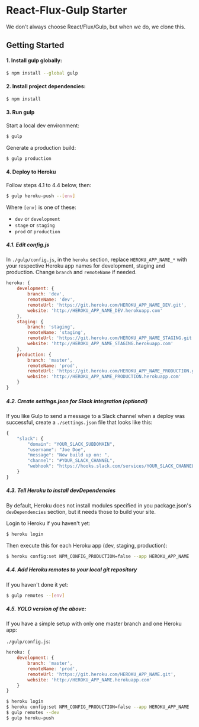 # React-Flux-Gulp Starter

We don't always choose React/Flux/Gulp, but when we do, we clone this.

## Getting Started

#### 1. Install gulp globally:

```sh
$ npm install --global gulp
```

#### 2. Install project dependencies:

```sh
$ npm install
```

#### 3. Run gulp

Start a local dev environment:

```sh
$ gulp
```

Generate a production build:

```sh
$ gulp production
```

#### 4. Deploy to Heroku

Follow steps 4.1 to 4.4 below, then:

```sh
$ gulp heroku-push --[env]
```

Where `[env]` is one of these:

- `dev` or `development`
- `stage` or `staging`
- `prod` or `production`

##### 4.1. Edit config.js

In `./gulp/config.js`, in the `heroku` section, replace `HEROKU_APP_NAME_*` with your respective Heroku app names for development, staging and production. Change `branch` and `remoteName` if needed.

```js
heroku: {
    development: {
        branch: 'dev',
        remoteName: 'dev',
        remoteUrl: 'https://git.heroku.com/HEROKU_APP_NAME_DEV.git',
        website: 'http://HEROKU_APP_NAME_DEV.herokuapp.com'
    },
    staging: {
        branch: 'staging',
        remoteName: 'staging',
        remoteUrl: 'https://git.heroku.com/HEROKU_APP_NAME_STAGING.git',
        website: 'http://HEROKU_APP_NAME_STAGING.herokuapp.com'
    },
    production: {
        branch: 'master',
        remoteName: 'prod',
        remoteUrl: 'https://git.heroku.com/HEROKU_APP_NAME_PRODUCTION.git',
        website: 'http://HEROKU_APP_NAME_PRODUCTION.herokuapp.com'
    }
}
```

##### 4.2. Create settings.json for Slack integration (optional)

If you like Gulp to send a message to a Slack channel when a deploy was successful, create a `./settings.json` file that looks like this:

```js
{
    "slack": {
        "domain": "YOUR_SLACK_SUBDOMAIN",
        "username": "Joe Doe",
        "message": "New build up on: ",
        "channel": "#YOUR_SLACK_CHANNEL",
        "webhook": "https://hooks.slack.com/services/YOUR_SLACK_CHANNEL_WEBHOOK"
    }
}
```

##### 4.3. Tell Heroku to install devDependencies

By default, Heroku does not install modules specified in you package.json's `devDependencies` section, but it needs those to build your site.

Login to Heroku if you haven't yet:

```sh
$ heroku login
```

Then execute this for each Heroku app (dev, staging, production):

```sh
$ heroku config:set NPM_CONFIG_PRODUCTION=false --app HEROKU_APP_NAME
```

##### 4.4. Add Heroku remotes to your local git repository

If you haven't done it yet:

```sh
$ gulp remotes --[env]
```

##### 4.5. YOLO version of the above:

If you have a simple setup with only one master branch and one Heroku app:

`./gulp/config.js`:

```js
heroku: {
    development: {
        branch: 'master',
        remoteName: 'prod',
        remoteUrl: 'https://git.heroku.com/HEROKU_APP_NAME.git',
        website: 'http://HEROKU_APP_NAME.herokuapp.com'
    }
}
```

```sh
$ heroku login
$ heroku config:set NPM_CONFIG_PRODUCTION=false --app HEROKU_APP_NAME
$ gulp remotes --dev
$ gulp heroku-push
```
